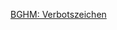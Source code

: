 [BGHM: Verbotszeichen](https://www.bghm.de/arbeitsschuetzer/praxishilfen/sicherheitszeichen/verbotszeichen)